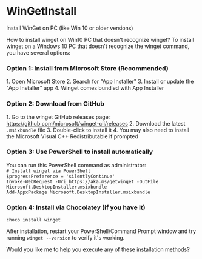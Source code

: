 # WinGetInstall
Install WinGet on PC (like Win 10 or older versions)

How to install winget on Win10 PC that doesn't recognize winget?
To install winget on a Windows 10 PC that doesn't recognize the winget command, you have several options:

<h3>Option 1: Install from Microsoft Store (Recommended)</h3>
1. Open Microsoft Store
2. Search for "App Installer" 
3. Install or update the "App Installer" app
4. Winget comes bundled with App Installer

<h3>Option 2: Download from GitHub</h3>
1. Go to the winget GitHub releases page: <a href="https://github.com/microsoft/winget-cli/releases">https://github.com/microsoft/winget-cli/releases</a>
2. Download the latest <code>.msixbundle</code> file
3. Double-click to install it
4. You may also need to install the Microsoft Visual C++ Redistributable if prompted

<h3>Option 3: Use PowerShell to install automatically</h3>
You can run this PowerShell command as administrator:
<code>
# Install winget via PowerShell
$progressPreference = 'silentlyContinue'
Invoke-WebRequest -Uri https://aka.ms/getwinget -OutFile Microsoft.DesktopInstaller.msixbundle
Add-AppxPackage Microsoft.DesktopInstaller.msixbundle
</code>

<h3>Option 4: Install via Chocolatey (if you have it)</h3>
<code>choco install winget</code>

After installation, restart your PowerShell/Command Prompt window and try running <code>winget --version</code> to verify it's working.

Would you like me to help you execute any of these installation methods?
